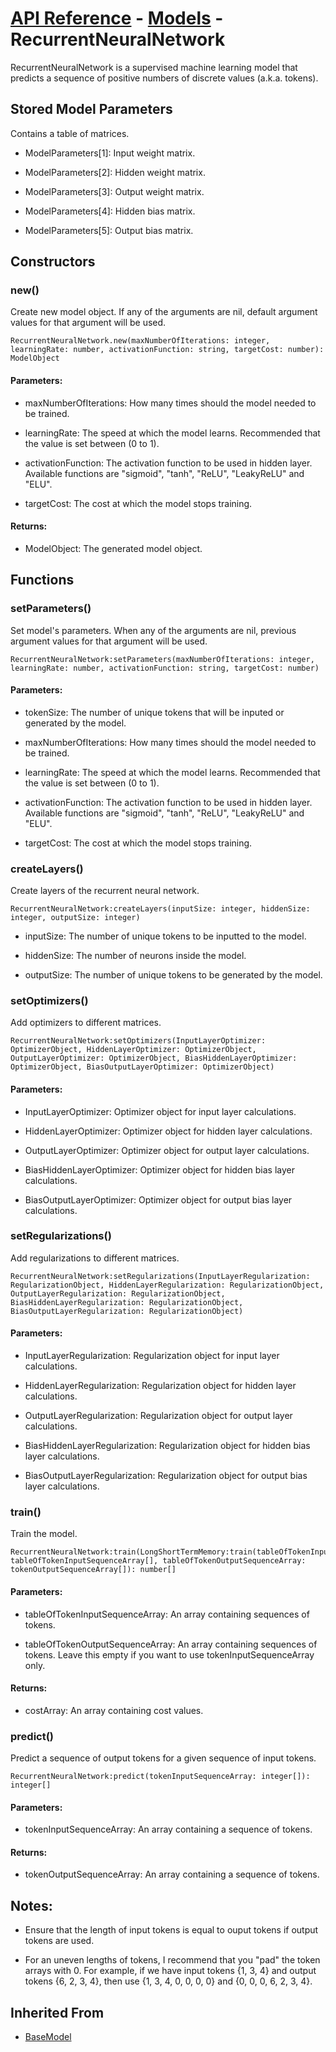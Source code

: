 # [API Reference](../../API.md) - [Models](../Models.md) - RecurrentNeuralNetwork

RecurrentNeuralNetwork is a supervised machine learning model that predicts a sequence of positive numbers of discrete values (a.k.a. tokens).

## Stored Model Parameters

Contains a table of matrices.  

* ModelParameters[1]: Input weight matrix.

* ModelParameters[2]: Hidden weight matrix.

* ModelParameters[3]: Output weight matrix.

* ModelParameters[4]: Hidden bias matrix.

* ModelParameters[5]: Output bias matrix.

## Constructors

### new()

Create new model object. If any of the arguments are nil, default argument values for that argument will be used.

```
RecurrentNeuralNetwork.new(maxNumberOfIterations: integer, learningRate: number, activationFunction: string, targetCost: number): ModelObject
```

#### Parameters:

* maxNumberOfIterations: How many times should the model needed to be trained.

* learningRate: The speed at which the model learns. Recommended that the value is set between (0 to 1).

* activationFunction: The activation function to be used in hidden layer. Available functions are "sigmoid", "tanh", "ReLU", "LeakyReLU" and "ELU".

* targetCost: The cost at which the model stops training.

#### Returns:

* ModelObject: The generated model object.

## Functions

### setParameters()

Set model's parameters. When any of the arguments are nil, previous argument values for that argument will be used.

```
RecurrentNeuralNetwork:setParameters(maxNumberOfIterations: integer, learningRate: number, activationFunction: string, targetCost: number)
```

#### Parameters:

* tokenSize: The number of unique tokens that will be inputed or generated by the model.

* maxNumberOfIterations: How many times should the model needed to be trained.

* learningRate: The speed at which the model learns. Recommended that the value is set between (0 to 1).

* activationFunction: The activation function to be used in hidden layer. Available functions are "sigmoid", "tanh", "ReLU", "LeakyReLU" and "ELU".

* targetCost: The cost at which the model stops training.

### createLayers()

Create layers of the recurrent neural network.

```
RecurrentNeuralNetwork:createLayers(inputSize: integer, hiddenSize: integer, outputSize: integer)
```

* inputSize: The number of unique tokens to be inputted to the model.

* hiddenSize: The number of neurons inside the model.

* outputSize: The number of unique tokens to be generated by the model.

### setOptimizers()

Add optimizers to different matrices.

```
RecurrentNeuralNetwork:setOptimizers(InputLayerOptimizer: OptimizerObject, HiddenLayerOptimizer: OptimizerObject, OutputLayerOptimizer: OptimizerObject, BiasHiddenLayerOptimizer: OptimizerObject, BiasOutputLayerOptimizer: OptimizerObject)
```

#### Parameters:

* InputLayerOptimizer: Optimizer object for input layer calculations.

* HiddenLayerOptimizer: Optimizer object for hidden layer calculations.

* OutputLayerOptimizer: Optimizer object for output layer calculations.

* BiasHiddenLayerOptimizer: Optimizer object for hidden bias layer calculations.

* BiasOutputLayerOptimizer: Optimizer object for output bias layer calculations.

### setRegularizations()

Add regularizations to different matrices.

```
RecurrentNeuralNetwork:setRegularizations(InputLayerRegularization: RegularizationObject, HiddenLayerRegularization: RegularizationObject, OutputLayerRegularization: RegularizationObject, BiasHiddenLayerRegularization: RegularizationObject, BiasOutputLayerRegularization: RegularizationObject)
```

#### Parameters:

* InputLayerRegularization: Regularization object for input layer calculations.

* HiddenLayerRegularization: Regularization object for hidden layer calculations.

* OutputLayerRegularization: Regularization object for output layer calculations.

* BiasHiddenLayerRegularization: Regularization object for hidden bias layer calculations.

* BiasOutputLayerRegularization: Regularization object for output bias layer calculations.

### train()

Train the model. 

```
RecurrentNeuralNetwork:train(LongShortTermMemory:train(tableOfTokenInputSequenceArray: tableOfTokenInputSequenceArray[], tableOfTokenOutputSequenceArray: tokenOutputSequenceArray[]): number[]
```
#### Parameters:

* tableOfTokenInputSequenceArray: An array containing sequences of tokens.

* tableOfTokenOutputSequenceArray: An array containing sequences of tokens. Leave this empty if you want to use tokenInputSequenceArray only.

#### Returns:

* costArray: An array containing cost values.

### predict()

Predict a sequence of output tokens for a given sequence of input tokens.

```
RecurrentNeuralNetwork:predict(tokenInputSequenceArray: integer[]): integer[]
```

#### Parameters:

* tokenInputSequenceArray: An array containing a sequence of tokens.

#### Returns:

* tokenOutputSequenceArray: An array containing a sequence of tokens.

## Notes:

* Ensure that the length of input tokens is equal to ouput tokens if output tokens are used.

* For an uneven lengths of tokens, I recommend that you "pad" the token arrays with 0. For example, if we have input tokens {1, 3, 4} and output tokens {6, 2, 3, 4}, then use {1, 3, 4, 0, 0, 0, 0} and {0, 0, 0, 6, 2, 3, 4}.

## Inherited From

* [BaseModel](BaseModel.md)
